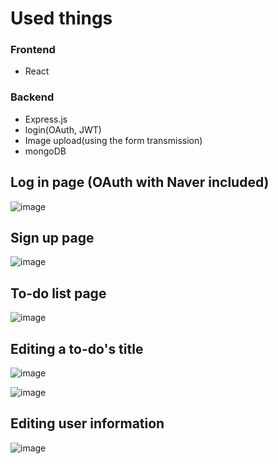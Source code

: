 # Used things
### Frontend
- React
### Backend
- Express.js
- login(OAuth, JWT)
- Image upload(using the form transmission)
- mongoDB

## Log in page (OAuth with Naver included)
![image](https://user-images.githubusercontent.com/67142421/236621776-77935f93-afbc-4670-bd72-7c3b288fb476.png)

## Sign up page
![image](https://user-images.githubusercontent.com/67142421/175507815-b1c1f0af-87f4-430e-8dc9-c3a955ad5e68.png)

## To-do list page
![image](https://user-images.githubusercontent.com/67142421/175510077-0cdd59bd-35d8-41ed-a31a-c6f13c256c73.png)

## Editing a to-do's title
![image](https://user-images.githubusercontent.com/67142421/175510209-ba0159b7-e40d-499d-bb48-9f5b78d28579.png)

![image](https://user-images.githubusercontent.com/67142421/175510279-f179b60d-96c6-4bdf-a1c3-912c910c3202.png)

## Editing user information
![image](https://user-images.githubusercontent.com/67142421/175508254-803abf59-0364-4b46-b0c3-7207ce1b8996.png)
 
